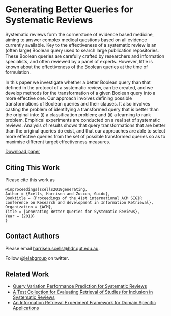 # Generating Better Queries for Systematic Reviews

Systematic reviews form the cornerstone of evidence based medicine, aiming to answer complex medical questions based on all evidence currently available. Key to the effectiveness of a systematic review is an (often large) Boolean query used to search large publication repositories. These Boolean queries are carefully crafted by researchers and information specialists, and often reviewed by a panel of experts. However, little is known about the effectiveness of the Boolean queries at the time of formulation.

In this paper we investigate whether a better Boolean query than that defined in the protocol of a systematic review, can be created, and we develop methods for the transformation of a given Boolean query into a more effective one. Our approach involves defining possible transformations of Boolean queries and their clauses. It also involves casting the problem of identifying a transformed query that is better than the original into: (i) a classification problem; and (ii) a learning to rank problem. Empirical experiments are conducted on a real set of systematic reviews. Analysis of results shows that query transformations that are better than the original queries do exist, and that our approaches are able to select more effective queries from the set of possible transformed queries so as to maximise different target effectiveness measures.

[Download paper](https://scells.me/publications/sigir2018_generating.pdf)

## Citing This Work

Please cite this work as

```
@inproceedings{scells2018generating,
Author = {Scells, Harrisen and Zuccon, Guido},
Booktitle = {Proceedings of the 41st international ACM SIGIR conference on Research and development in Information Retrieval},
Organization = {ACM},
Title = {Generating Better Queries for Systematic Reviews},
Year = {2018}
}
```

## Contact Authors

Please email [harrisen.scells@hdr.qut.edu.au](mailto:harrisen.scells@hdr.qut.edu.au).

Follow [@ielabgroup](https://twitter.com/ielabgroup) on twitter.

## Related Work

 - [Query Variation Performance Prediction for Systematic Reviews](https://ielab.io/publications/sigir2018_qvpp/)
 - [A Test Collection for Evaluating Retrieval of Studies for Inclusion in Systematic Reviews](https://scells.me/research/pico/)
 - [An Information Retrieval Experiment Framework for Domain Specific Applications](https://ielab.io/querylab/)

